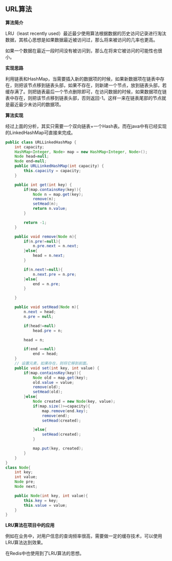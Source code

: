 ## URL算法

**算法简介**

LRU（least recently used）最近最少使用算法根据数据的历史访问记录进行淘汰数据，其核心思想是如果数据最近被访问过，那么将来被访问的几率也更高。

如果一个数据在最近一段时间没有被访问到，那么在将来它被访问的可能性也很小。

**实现思路**

利用链表和HashMap，当需要插入新的数据项的时候，如果新数据项在链表中存在，则把该节点移到链表头部，如果不存在，则新建一个节点，放到链表头部，若缓存满了。则把链表最后一个节点删除即可，在访问数据的时候，如果数据项在链表中存在，则把该节点移到链表头部，否则返回-1。这样一来在链表尾部的节点就是最近最少未访问的数据项。

**算法实现**

经过上面的分析，其实只需要一个双向链表+一个Hash表。而在java中有已经实现的LinkedHashMap可直接来完成。

```java
public class URLLinkedHashMap {
    int capacity;
    HashMap<Integer, Node> map = new HashMap<Integer, Node>();
    Node head=null;
    Node end=null;
    public URLLinkedHashMap(int capacity) {
        this.capacity = capacity;
    }

    public int get(int key) {
        if(map.containsKey(key)){
            Node n = map.get(key);
            remove(n);
            setHead(n);
            return n.value;
        }

        return -1;
    }

    public void remove(Node n){
        if(n.pre!=null){
            n.pre.next = n.next;
        }else{
            head = n.next;
        }

        if(n.next!=null){
            n.next.pre = n.pre;
        }else{
            end = n.pre;
        }

    }

    public void setHead(Node n){
        n.next = head;
        n.pre = null;

        if(head!=null)
            head.pre = n;

        head = n;

        if(end ==null)
            end = head;
    }
	// 设置元素，如果存在，则将它移到前面。
    public void set(int key, int value) {
        if(map.containsKey(key)){
            Node old = map.get(key);
            old.value = value;
            remove(old);
            setHead(old);
        }else{
            Node created = new Node(key, value);
            if(map.size()>=capacity){
                map.remove(end.key);
                remove(end);
                setHead(created);

            }else{
                setHead(created);
            }

            map.put(key, created);
        }
    }
}
class Node{
    int key;
    int value;
    Node pre;
    Node next;

    public Node(int key, int value){
        this.key = key;
        this.value = value;
    }
}
```

**LRU算法在项目中的应用**

例如在业务中，对用户信息的查询频率很高，需要做一定的缓存技术，可以使用LRU算法达到效果。

在Redis中也使用到了LRU算法的思想。